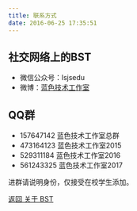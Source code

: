 ```yaml
---
title: 联系方式
date: 2016-06-25 17:35:51
---
```

## 社交网络上的BST
- 微信公众号：lsjsedu
- 微博：[蓝色技术工作室](http://weibo.com/lsjsgzs)

## QQ群
- 157647142 蓝色技术工作室总群
- 473164123 蓝色技术工作室2015 
- 529311184 蓝色技术工作室2016 
- 561243325 蓝色技术工作室2017
 
 进群请说明身份，仅接受在校学生添加。

[返回 关于 BST](../)